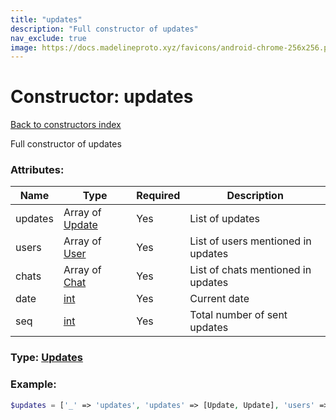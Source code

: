 ```yaml
---
title: "updates"
description: "Full constructor of updates"
nav_exclude: true
image: https://docs.madelineproto.xyz/favicons/android-chrome-256x256.png
---
```

# Constructor: updates  
[Back to constructors index](index.md)



Full constructor of updates

### Attributes:

| Name     |    Type       | Required | Description |
|----------|---------------|----------|-------------|
|updates|Array of [Update](../types/Update.md) | Yes|List of updates|
|users|Array of [User](../types/User.md) | Yes|List of users mentioned in updates|
|chats|Array of [Chat](../types/Chat.md) | Yes|List of chats mentioned in updates|
|date|[int](../types/int.md) | Yes|Current date|
|seq|[int](../types/int.md) | Yes|Total number of sent updates|



### Type: [Updates](../types/Updates.md)


### Example:

```php
$updates = ['_' => 'updates', 'updates' => [Update, Update], 'users' => [User, User], 'chats' => [Chat, Chat], 'date' => int, 'seq' => int];
```  
